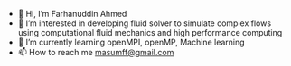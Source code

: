 - 👋 Hi, I’m Farhanuddin Ahmed
- 👀 I’m interested in developing fluid solver to simulate complex flows using computational fluid mechanics and high performance computing
- 🌱 I’m currently learning openMPI, openMP, Machine learning
- 📫 How to reach me masumff@gmail.com
